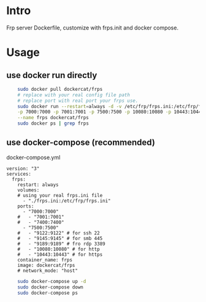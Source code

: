# Intro

Frp server Dockerfile, customize with frps.init and docker compose.

# Usage

## use docker run directly
```bash
    sudo docker pull dockercat/frps
    # replace with your real config file path
    # replace port with real port your frps use.
    sudo docker run --restart=always -d -v /etc/frp/frps.ini:/etc/frp/frps.ini \
    -p 7000:7000 -p 7001:7001 -p 7500:7500 -p 10080:10080 -p 10443:10443 \
    --name frps dockercat/frps
    sudo docker ps | grep frps
```

## use docker-compose (recommended)

docker-compose.yml

```
version: "3"
services:
  frps:
    restart: always
    volumes:
    # using your real frps.ini file
      - "./frps.ini:/etc/frp/frps.ini"
    ports:
      - "7000:7000"
    #   - "7001:7001"
    #   - "7400:7400"
      - "7500:7500"
    #   - "9122:9122" # for ssh 22
    #   - "9145:9145" # for smb 445
    #   - "9189:9189" # fro rdp 3389
    #   - "10080:10080" # for http
    #   - "10443:10443" # for https
    container_name: frps
    image: dockercat/frps
    # network_mode: "host"
```

```bash
    sudo docker-compose up -d
    sudo docker-compose down
    sudo docker-compose ps
```